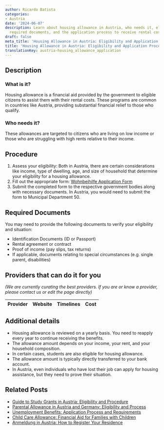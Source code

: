 ```yaml
---
author: Ricardo Batista
categories:
- Austria
date: '2024-06-07'
description: Learn about housing allowance in Austria, who needs it, eligibility criteria,
  required documents, and the application process to receive rental cost aid.
draft: false
meta_title: 'Housing Allowance in Austria: Eligibility and Application Process'
title: 'Housing Allowance in Austria: Eligibility and Application Process'
translationKey: austria-housing_allowance_application
---
```


## Description
### What is it?
Housing allowance is a financial aid provided by the government to eligible citizens to assist them with their rental costs. These programs are common in countries like Austria, providing substantial financial relief to those who qualify.

### Who needs it?
These allowances are targeted to citizens who are living on low income or those who are struggling with high rents relative to their income.

## Procedure
1. Assess your eligibility: Both in Austria, there are certain considerations like income, type of dwelling, age, and size of household that determine your eligibility for a housing allowance.
2. Fill out the appropriate form: [Wohnbeihilfe Application Form](http://www.wien.gv.at)
3. Submit the completed form to the respective government bodies along with necessary documents. In Austria, you would need to submit the form to Municipal Department 50.

## Required Documents
You may need to provide the following documents to verify your eligibility and situation:
- Identification Documents (ID or Passport)
- Rental agreement or contract
- Proof of income (pay slips, tax returns)
- If applicable, documents relating to special circumstances (e.g. single parent, disabilities)

## Providers that can do it for you

_(We are currently curating the best providers. If you are or know a provider, please contact us or edit the page directly)_

| Provider        |     Website     |     Timelines    |       Cost      |
| --------------- | --------------- |  :-------------: | :-------------: |

## Additional details
- Housing allowance is reviewed on a yearly basis. You need to reapply every year to continue receiving the benefits.
- The allowance amount depends on your income, your rent, and your household composition.
- In certain cases, students are also eligible for housing allowance.
- The allowance amount is typically directly transferred to your bank account.
- In Austria, even individuals who have lost their job can apply for housing assistance, but they need to prove their situation.


## Related Posts

- [Guide to Study Grants in Austria: Eligibility and Procedure](https://tramitit.com/guides/austria/study_grant_application/)
- [Parental Allowance in Austria and Germany: Eligibility and Process](https://tramitit.com/guides/austria/parental_allowance_application/)
- [Unemployment Benefits: Application Process and Requirements](https://tramitit.com/guides/austria/unemployment_benefit_application/)
- [Child Care Allowance: Financial Aid for Families with Children](https://tramitit.com/guides/austria/child_care_allowance_application/)
- [Anmeldung in Austria: How to Register Your Residence](https://tramitit.com/guides/austria/registration_information/)